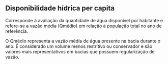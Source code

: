 ## Disponibilidade hídrica per capita

Corresponde à avaliação da quantidade de água disponível por habitante e refere-se a vazão média (Qmédio) em relação à população total no ano de referência.

O Qmédio representa a vazão média de água presente na bacia durante o ano. É considerado um volume menos restritivo ou conservador e são valores mais representativos em bacias que possuem regularização de vazão.